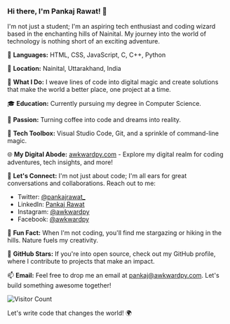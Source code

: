 ### Hi there, I'm Pankaj Rawat! 👋

I'm not just a student; I'm an aspiring tech enthusiast and coding wizard based in the enchanting hills of Nainital. My journey into the world of technology is nothing short of an exciting adventure.

🌱 **Languages:** HTML, CSS, JavaScript, C, C++, Python

🏡 **Location:** Nainital, Uttarakhand, India

🚀 **What I Do:** I weave lines of code into digital magic and create solutions that make the world a better place, one project at a time.

🎓 **Education:** Currently pursuing my degree in Computer Science.

🌟 **Passion:** Turning coffee into code and dreams into reality.

🔧 **Tech Toolbox:** Visual Studio Code, Git, and a sprinkle of command-line magic.

🌐 **My Digital Abode:** [awkwardpy.com](https://bit.ly/awkwardpy) - Explore my digital realm for coding adventures, tech insights, and more!

💬 **Let's Connect:** I'm not just about code; I'm all ears for great conversations and collaborations. Reach out to me:

- Twitter: [@pankajrawat_](https://twitter.com/coder_af)
- LinkedIn: [Pankaj Rawat](https://www.linkedin.com/in/pankaj-rawat/)
- Instagram: [@awkwardpy](https://www.instagram.com/awkwardpy/)
- Facebook: [@awkwardpy](https://www.facebook.com/awkwardpy/)

🌠 **Fun Fact:** When I'm not coding, you'll find me stargazing or hiking in the hills. Nature fuels my creativity.

🚀 **GitHub Stars:** If you're into open source, check out my GitHub profile, where I contribute to projects that make an impact.

📫 **Email:** Feel free to drop me an email at pankaj@awkwardpy.com. Let's build something awesome together!

![Visitor Count](https://visitor-badge.glitch.me/badge?page_id=pankajrawat.pankajrawat)

Let's write code that changes the world! 🌍
